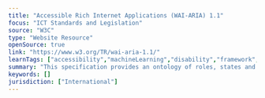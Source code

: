 ```yaml
---
title: "Accessible Rich Internet Applications (WAI-ARIA) 1.1"
focus: "ICT Standards and Legislation"
source: "W3C"
type: "Website Resource"
openSource: true
link: "https://www.w3.org/TR/wai-aria-1.1/"
learnTags: ["accessibility","machineLearning","disability","framework","ict","regulation"]
summary: "This specification provides an ontology of roles, states and properties that define accessible UI elements and can be used to improve the accessibility and interoperability of web content and applications."
keywords: []
jurisdiction: ["International"]
---
```

